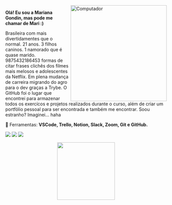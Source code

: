 <img src="https://c.tenor.com/AlUkiGkR2j8AAAAC/new-game-ahagon-umiko-programming.gif" min-width="400px" max-width="300px" width="300px" align="right" alt="Computador">

<p align="left"> 
    <Strong>Olá! Eu sou a Mariana Gondin, mas pode me chamar de Mari :) </Strong>
</p>

<p align="left">
Brasileira com mais divertidamentes que o normal. 21 anos. 3 filhos caninos. 1 namorado que é quase marido. 9875432186453 formas de citar frases clichês dos filmes mais melosos e adolescentes da Netflix. Em plena mudança de carreira migrando do agro para o dev graças a Trybe. O GitHub foi o lugar que encontrei para armazenar todos os exercícos e projetos realizados durante o curso, além de criar um portfólio pessoal para ser encontrada e também me encontrar. Soou estranho? Imaginei... haha
</p>

<p align="left">
  💼 Ferramentas: <strong>VSCode, Trello, Notion, Slack, Zoom, Git e GitHub.</strong>
</p>

 <a href="https://instagram.com/mahgondin" target="_blank"><img src="https://img.shields.io/badge/-Instagram-%23E4405F?style=for-the-badge&logo=instagram&logoColor=white" target="_blank"></a> <a href="https://www.linkedin.com/in/marianagondin" target="_blank"><img src="https://img.shields.io/badge/-LinkedIn-%230077B5?style=for-the-badge&logo=linkedin&logoColor=white" target="_blank"></a> <a href = "mailto:marianagondin2107@gmail.com"><img src="https://img.shields.io/badge/-Gmail-%23333?style=for-the-badge&logo=gmail&logoColor=white" target="_blank"></a>

<div align="center">
  <a href="https://github.com/marianagondin">
  <img height="180em" src="https://github-readme-stats.vercel.app/api?username=marianagondin&show_icons=true&theme=dracula&include_all_commits=true&count_private=true"/>
</div>
